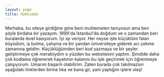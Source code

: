```yaml
---
layout: page
title: Hakkımda
---
```

<!-- ## About
Emerald is a minimal theme created for Jekyll. The main purpose of Emerald is to provide a clear theme for those who want a blog ready to use, focused on the content and mobile-first.

For further details on Emerald, please visit the [repository on Github](https://github.com/KingFelix/emerald/).

![Emerald](img/Emerald01.png "Emerald")

### Setup
Emerald may be installed by simply downloading the .zip folder from the [repository on Github](https://github.com/KingFelix/emerald/archive/master.zip).

After extracting the content from the folder into the selected directory, you can type ``jekyll serve`` from the terminal, than open your browser to ``0.0.0.0:4000/emerald/`` and you will find it there.

Additionally it is possible to fork the repository and use Github Pages as hosting. By following this way it will be enough to change the ``baseurl`` value into the ``_config.yml`` file, with the directory name of your project (for example /blog) or simply with a "/" (slash) if you want install Emerald in the root. 

Last but not least: the [Jekyll documentation](http://jekyllrb.com) is the best starting point!

Enjoy! -->

Merhaba, bu siteye girdiğine göre beni muhtemelen tanıyosun ama ben şöyle birdaha bir yazayım. 1999'da İstanbul'da doğdum ve o zamandan beri buralarda level kasıyorum. İyi xp veriyor. Her neyse işte küçüktüm falan büyüdüm, iş bulma, çalışma ve bir yandan üniversiteye giderek acı çekme zamanına geldim. Küçüklüğümden beri kod yazmaya ve bir şeyler geliştirmeye çok meraklıydım o yüzden bu websitesini yaptım. Şimdide daha çok kodlama öğrenerek hayatımın kalanını bu işle geçirmek için öğrenmeye çalışıyorum. Umarım başarılı olabilirim. Zaten burada çok takılmazsın aşağıdaki linklerden birine tıka ve bana gir, yani yaptığım işlere ulaş!